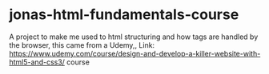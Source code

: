# jonas-html-fundamentals-course
A project to make me used to html structuring and how tags are handled by the browser, this came from a Udemy,, Link: https://www.udemy.com/course/design-and-develop-a-killer-website-with-html5-and-css3/ course
